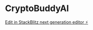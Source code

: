 # CryptoBuddyAI

[Edit in StackBlitz next generation editor ⚡️](https://stackblitz.com/~/github.com/Mackdonald916/CryptoBuddyAI)